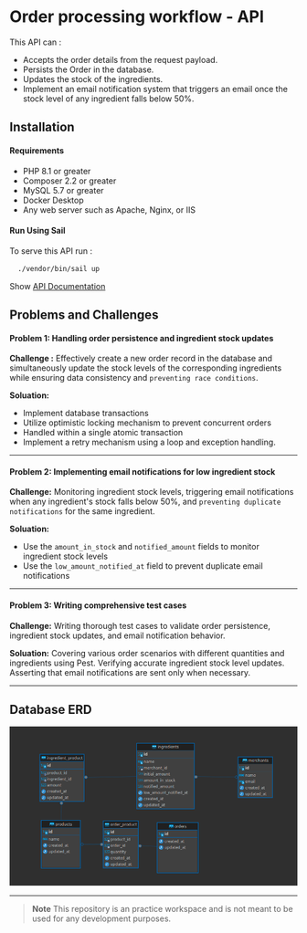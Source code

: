 
# Order processing workflow - API
    
This API can :
- Accepts the order details from the request payload.
- Persists the Order in the database.
- Updates the stock of the ingredients.
- Implement an email notification system that triggers an email once the stock level of any ingredient falls below 50%.


## Installation

#### Requirements
- PHP 8.1 or greater
- Composer 2.2 or greater
- MySQL 5.7 or greater
- Docker Desktop
- Any web server such as Apache, Nginx, or IIS

#### Run Using Sail 
To serve this API run :
```bash
  ./vendor/bin/sail up
```
Show [API Documentation](https://www.postman.com/acairo/workspace/public/collection/24549944-a8ae15ea-8f5b-42dc-b5aa-18084d989814?action=share&creator=24549944&active-environment=24549944-9242ac10-29de-43d1-8bcf-5e2212fbecb9)


## Problems and Challenges

#### Problem 1: Handling order persistence and ingredient stock updates

 __Challenge :__ Effectively create a new order record in the database and simultaneously update the stock levels of the corresponding ingredients while ensuring data consistency and `preventing race conditions`.

 __Soluation:__
- Implement database transactions 
- Utilize optimistic locking mechanism to prevent concurrent orders 
- Handled within a single atomic transaction
- Implement a retry mechanism using a loop and exception handling.

---

#### Problem 2: Implementing email notifications for low ingredient stock

__Challenge:__ Monitoring ingredient stock levels, triggering email notifications when any ingredient's stock falls below 50%, and `preventing duplicate notifications` for the same ingredient.

__Soluation:__ 
- Use the `amount_in_stock` and `notified_amount` fields to monitor ingredient stock levels
- Use the `low_amount_notified_at` field to prevent duplicate email notifications

---

#### Problem 3: Writing comprehensive test cases

__Challenge:__ Writing thorough test cases to validate order persistence, ingredient stock updates, and email notification behavior.

__Soluation:__
Covering various order scenarios with different quantities and ingredients using Pest.
Verifying accurate ingredient stock level updates.
Asserting that email notifications are sent only when necessary.


---
## Database ERD
<p align="center" width="100%">
    <img src="database_erd.png" alt="J"/>
</p>

---
> **Note**
> This repository is an practice workspace  and is not meant to be used for any development purposes.





